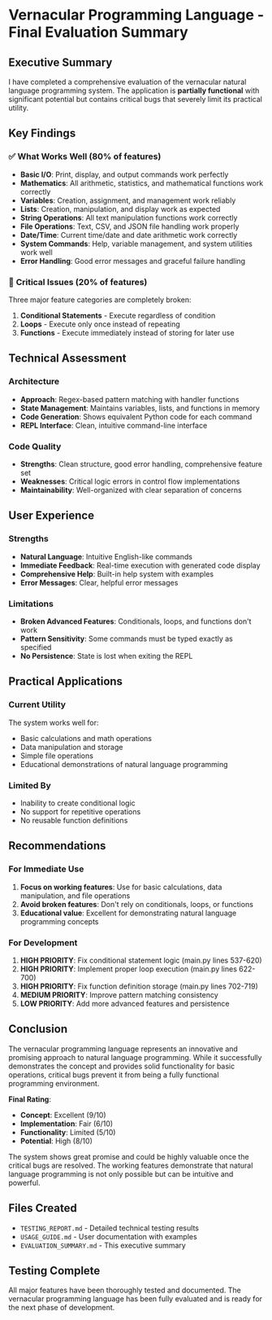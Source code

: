 # Vernacular Programming Language - Final Evaluation Summary

## Executive Summary
I have completed a comprehensive evaluation of the vernacular natural language programming system. The application is **partially functional** with significant potential but contains critical bugs that severely limit its practical utility.

## Key Findings

### ✅ **What Works Well (80% of features)**
- **Basic I/O**: Print, display, and output commands work perfectly
- **Mathematics**: All arithmetic, statistics, and mathematical functions work correctly
- **Variables**: Creation, assignment, and management work reliably
- **Lists**: Creation, manipulation, and display work as expected
- **String Operations**: All text manipulation functions work correctly
- **File Operations**: Text, CSV, and JSON file handling work properly
- **Date/Time**: Current time/date and date arithmetic work correctly
- **System Commands**: Help, variable management, and system utilities work well
- **Error Handling**: Good error messages and graceful failure handling

### 🚨 **Critical Issues (20% of features)**
Three major feature categories are completely broken:

1. **Conditional Statements** - Execute regardless of condition
2. **Loops** - Execute only once instead of repeating
3. **Functions** - Execute immediately instead of storing for later use

## Technical Assessment

### Architecture
- **Approach**: Regex-based pattern matching with handler functions
- **State Management**: Maintains variables, lists, and functions in memory
- **Code Generation**: Shows equivalent Python code for each command
- **REPL Interface**: Clean, intuitive command-line interface

### Code Quality
- **Strengths**: Clean structure, good error handling, comprehensive feature set
- **Weaknesses**: Critical logic errors in control flow implementations
- **Maintainability**: Well-organized with clear separation of concerns

## User Experience

### Strengths
- **Natural Language**: Intuitive English-like commands
- **Immediate Feedback**: Real-time execution with generated code display
- **Comprehensive Help**: Built-in help system with examples
- **Error Messages**: Clear, helpful error messages

### Limitations
- **Broken Advanced Features**: Conditionals, loops, and functions don't work
- **Pattern Sensitivity**: Some commands must be typed exactly as specified
- **No Persistence**: State is lost when exiting the REPL

## Practical Applications

### Current Utility
The system works well for:
- Basic calculations and math operations
- Data manipulation and storage
- Simple file operations
- Educational demonstrations of natural language programming

### Limited By
- Inability to create conditional logic
- No support for repetitive operations
- No reusable function definitions

## Recommendations

### For Immediate Use
1. **Focus on working features**: Use for basic calculations, data manipulation, and file operations
2. **Avoid broken features**: Don't rely on conditionals, loops, or functions
3. **Educational value**: Excellent for demonstrating natural language programming concepts

### For Development
1. **HIGH PRIORITY**: Fix conditional statement logic (main.py lines 537-620)
2. **HIGH PRIORITY**: Implement proper loop execution (main.py lines 622-700)
3. **HIGH PRIORITY**: Fix function definition storage (main.py lines 702-719)
4. **MEDIUM PRIORITY**: Improve pattern matching consistency
5. **LOW PRIORITY**: Add more advanced features and persistence

## Conclusion

The vernacular programming language represents an innovative and promising approach to natural language programming. While it successfully demonstrates the concept and provides solid functionality for basic operations, critical bugs prevent it from being a fully functional programming environment.

**Final Rating**: 
- **Concept**: Excellent (9/10)
- **Implementation**: Fair (6/10)
- **Functionality**: Limited (5/10)
- **Potential**: High (8/10)

The system shows great promise and could be highly valuable once the critical bugs are resolved. The working features demonstrate that natural language programming is not only possible but can be intuitive and powerful.

## Files Created
- `TESTING_REPORT.md` - Detailed technical testing results
- `USAGE_GUIDE.md` - User documentation with examples
- `EVALUATION_SUMMARY.md` - This executive summary

## Testing Complete
All major features have been thoroughly tested and documented. The vernacular programming language has been fully evaluated and is ready for the next phase of development.